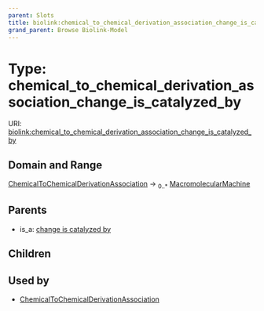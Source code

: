 ```yaml
---
parent: Slots
title: biolink:chemical_to_chemical_derivation_association_change_is_catalyzed_by
grand_parent: Browse Biolink-Model
---
```


# Type: chemical_to_chemical_derivation_association_change_is_catalyzed_by




URI: [biolink:chemical_to_chemical_derivation_association_change_is_catalyzed_by](https://w3id.org/biolink/vocab/chemical_to_chemical_derivation_association_change_is_catalyzed_by)

## Domain and Range

[ChemicalToChemicalDerivationAssociation](ChemicalToChemicalDerivationAssociation.md) ->  <sub>0..*</sub> [MacromolecularMachine](MacromolecularMachine.md)

## Parents

 *  is_a: [change is catalyzed by](change_is_catalyzed_by.md)

## Children


## Used by

 * [ChemicalToChemicalDerivationAssociation](ChemicalToChemicalDerivationAssociation.md)
